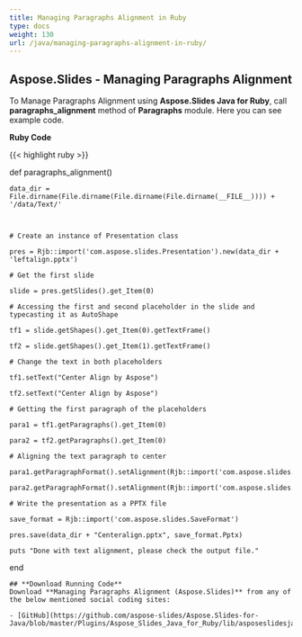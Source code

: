 ```yaml
---
title: Managing Paragraphs Alignment in Ruby
type: docs
weight: 130
url: /java/managing-paragraphs-alignment-in-ruby/
---
```


## **Aspose.Slides - Managing Paragraphs Alignment**
To Manage Paragraphs Alignment using **Aspose.Slides Java for Ruby**, call **paragraphs_alignment** method of **Paragraphs** module. Here you can see example code.

**Ruby Code**

{{< highlight ruby >}}

 def paragraphs_alignment()

    data_dir = File.dirname(File.dirname(File.dirname(File.dirname(__FILE__)))) + '/data/Text/'



    # Create an instance of Presentation class

    pres = Rjb::import('com.aspose.slides.Presentation').new(data_dir + 'leftalign.pptx')

    # Get the first slide

    slide = pres.getSlides().get_Item(0)

    # Accessing the first and second placeholder in the slide and typecasting it as AutoShape

    tf1 = slide.getShapes().get_Item(0).getTextFrame()

    tf2 = slide.getShapes().get_Item(1).getTextFrame()

    # Change the text in both placeholders

    tf1.setText("Center Align by Aspose")

    tf2.setText("Center Align by Aspose")

    # Getting the first paragraph of the placeholders

    para1 = tf1.getParagraphs().get_Item(0)

    para2 = tf2.getParagraphs().get_Item(0)

    # Aligning the text paragraph to center

    para1.getParagraphFormat().setAlignment(Rjb::import('com.aspose.slides.TextAlignment').Center)

    para2.getParagraphFormat().setAlignment(Rjb::import('com.aspose.slides.TextAlignment').Center)

    # Write the presentation as a PPTX file 

    save_format = Rjb::import('com.aspose.slides.SaveFormat')

    pres.save(data_dir + "Centeralign.pptx", save_format.Pptx)

    puts "Done with text alignment, please check the output file."

end

```
## **Download Running Code**
Download **Managing Paragraphs Alignment (Aspose.Slides)** from any of the below mentioned social coding sites:

- [GitHub](https://github.com/aspose-slides/Aspose.Slides-for-Java/blob/master/Plugins/Aspose_Slides_Java_for_Ruby/lib/asposeslidesjava/Text/paragraphs.rb)
